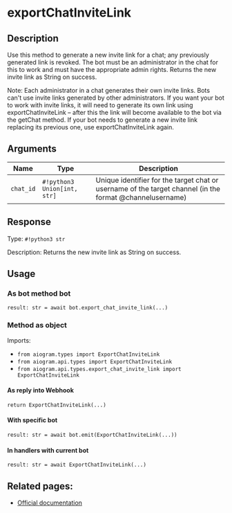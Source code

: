 # exportChatInviteLink

## Description

Use this method to generate a new invite link for a chat; any previously generated link is revoked. The bot must be an administrator in the chat for this to work and must have the appropriate admin rights. Returns the new invite link as String on success.

Note: Each administrator in a chat generates their own invite links. Bots can't use invite links generated by other administrators. If you want your bot to work with invite links, it will need to generate its own link using exportChatInviteLink – after this the link will become available to the bot via the getChat method. If your bot needs to generate a new invite link replacing its previous one, use exportChatInviteLink again.


## Arguments

| Name | Type | Description |
| - | - | - |
| `chat_id` | `#!python3 Union[int, str]` | Unique identifier for the target chat or username of the target channel (in the format @channelusername) |



## Response

Type: `#!python3 str`

Description: Returns the new invite link as String on success.


## Usage


### As bot method bot

```python3
result: str = await bot.export_chat_invite_link(...)
```

### Method as object

Imports:

- `from aiogram.types import ExportChatInviteLink`
- `from aiogram.api.types import ExportChatInviteLink`
- `from aiogram.api.types.export_chat_invite_link import ExportChatInviteLink`

#### As reply into Webhook
```python3
return ExportChatInviteLink(...)
```

#### With specific bot
```python3
result: str = await bot.emit(ExportChatInviteLink(...))
```

#### In handlers with current bot
```python3
result: str = await ExportChatInviteLink(...)
```


## Related pages:

- [Official documentation](https://core.telegram.org/bots/api#exportchatinvitelink)
